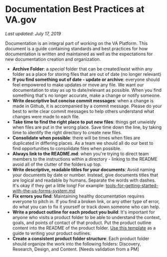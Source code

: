 # Documentation Best Practices at VA.gov

_Last updated: July 17, 2019_

Documentation is an integral part of working on the VA Platform. This document is a guide containing standards and best practices for how documentation is written and maintained as well as the expectations for new documentation creation and organization.

* **Archive Folder**: a _special_ folder that can be created/exist within any folder as a place for storing files that are out of date \(no longer relevant\)
* **If you find something out of date - update or archive**: everyone should feel empowered to make updates or move any file. We want our documentation to stay as up to date/relevant as possible. When you find something that's no longer accurate, make a change or notify someone.
* **Write descriptive but concise commit messages**: when a change is made in Github, it is accompanied by a commit message. Please do your best to write clear commit messages to help others understand what changes were made to each file.
* **Take time to find the right place to put new files**: things get unwieldy when files are put in the wrong place. Save time down the line, by taking time to identify the right directory to create new files.
* **Consolidate when possible**: there will be times when files are duplicated in differing places. As a team we should all do our best to find opportunities to consolidate files when possible.
* **Always link to the README.md**: when you're trying to direct team members to the instructions within a directory - linking to the README avoid all of the clutter of the folders up top.
* **Write descriptive, readable titles for your documents**: Avoid naming your documents by date or number. Instead, give documents titles that are logical and readable by humans. Separate the words with dashes. It's okay if they get a little long! For example: [tools-for-getting-started-with-the-us-forms-system.md](https://github.com/usds/us-forms-system/blob/master/docs/getting-started/tools-for-getting-started-with-the-us-forms-system.md)
* **Fix errors you find**: Maintaining healthy documentation requires everyone to pitch in. If you find a broken link, or any other type of error, do what you can to fix it yourself or track down someone who can help.
* **Write a product outline for each product you build**: It's important for anyone who visits a product folder to be able to understand the context, goals, and points of contact of that product. Put the product outline content into the README of the product folder. [Use this template](https://github.com/department-of-veterans-affairs/va.gov-team/blob/master/platform/product-management/product-outline-template.md) as a guide to writing your product outlines.
* **Create a consistent product folder structure**: Each product folder should organize the work into the following folders: Discovery, Research, Design, and Content. \[Needs validation from a PM\]

